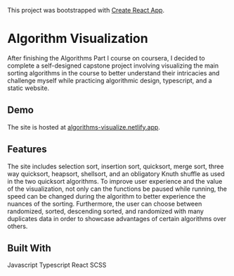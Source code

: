 This project was bootstrapped with [Create React App](https://github.com/facebook/create-react-app).

# Algorithm Visualization
After finishing the Algorithms Part I course on coursera, I decided to complete a self-designed capstone project involving visualizing the main sorting algorithms in the course to better understand their intricacies and challenge myself while practicing algorithmic design, typescript, and a static website.

## Demo
The site is hosted at <a href='https://algorithms-visualize.netlify.app'>algorithms-visualize.netlify.app</a>.

## Features
The site includes selection sort, insertion sort, quicksort, merge sort, three way quicksort, heapsort, shellsort, and an obligatory Knuth shuffle as used in the two quicksort algorithms. To improve user experience and the value of the visualization, not only can the functions be paused while running, the speed can be changed during the algorithm to better experience the nuances of the sorting. Furthermore, the user can choose between randomized, sorted, descending sorted, and randomized with many duplicates data in order to showcase advantages of certain algorithms over others.

## Built With
Javascript
Typescript
React
SCSS


